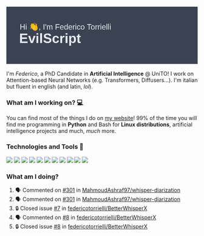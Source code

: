 ![Header](header.png)

I'm *Federico*, a PhD Candidate in **Artificial Intelligence** @ UniTO! I work on Attention-based Neural Networks (e.g. Transformers, Diffusers...).
I'm italian but fluent in english (and latin, *lol*).

### What am I working on? 💻

You can find most of the things I do on [my website](https://www.evilscript.eu/)!
99% of the time you will find me programming in **Python** and Bash for **Linux distributions**, artificial intelligence projects and much, *much* more.

### Technologies and Tools 🔧
![](https://img.shields.io/badge/Editor-VSCode-informational?style=flat&logo=visualstudiocode&logoColor=white&color=2bbc8a)
![](https://img.shields.io/badge/Code-Python-informational?style=flat&logo=Python&logoColor=white&color=2bbc8a)
![](https://img.shields.io/badge/Code-Javascript-informational?style=flat&logo=Javascript&logoColor=white&color=2bbc8a)
![](https://img.shields.io/badge/Code-Java-informational?style=flat&logo=coffeescript&logoColor=white&color=2bbc8a)
![](https://img.shields.io/badge/Code-C-informational?style=flat&logo=C&logoColor=white&color=2bbc8a)
![](https://img.shields.io/badge/Code-Shell-informational?style=flat&logo=Shell&logoColor=white&color=2bbc8a)
![](https://img.shields.io/badge/Learning-Rust-informational?style=flat&logo=Rust&logoColor=white&color=2bbc8a)
![](https://img.shields.io/badge/Tools-PostgreSQL-informational?style=flat&logo=PostgreSQL&logoColor=white&color=e74c3c)
![](https://img.shields.io/badge/Tools-Docker-informational?style=flat&logo=Docker&logoColor=white&color=e74c3c)
![](https://img.shields.io/badge/Hating-Windows-informational?style=flat&logo=windows&logoColor=white&color=0078D6)
![](https://img.shields.io/badge/Mail-ProtonMail-informational?style=flat&logo=protonmail&logoColor=white&color=8B89CC)

### What am I doing?

<!--START_SECTION:activity-->
1. 🗣 Commented on [#301](https://github.com/MahmoudAshraf97/whisper-diarization/issues/301#issuecomment-2671205550) in [MahmoudAshraf97/whisper-diarization](https://github.com/MahmoudAshraf97/whisper-diarization)
2. 🗣 Commented on [#301](https://github.com/MahmoudAshraf97/whisper-diarization/issues/301#issuecomment-2671111527) in [MahmoudAshraf97/whisper-diarization](https://github.com/MahmoudAshraf97/whisper-diarization)
3. 🔒 Closed issue [#7](https://github.com/federicotorrielli/BetterWhisperX/issues/7) in [federicotorrielli/BetterWhisperX](https://github.com/federicotorrielli/BetterWhisperX)
4. 🗣 Commented on [#8](https://github.com/federicotorrielli/BetterWhisperX/issues/8#issuecomment-2577580613) in [federicotorrielli/BetterWhisperX](https://github.com/federicotorrielli/BetterWhisperX)
5. 🔒 Closed issue [#8](https://github.com/federicotorrielli/BetterWhisperX/issues/8) in [federicotorrielli/BetterWhisperX](https://github.com/federicotorrielli/BetterWhisperX)
<!--END_SECTION:activity-->
